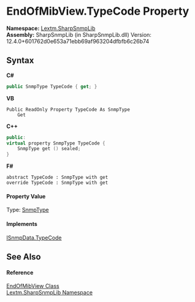 # EndOfMibView.TypeCode Property 
 

**Namespace:**&nbsp;<a href="N_Lextm_SharpSnmpLib">Lextm.SharpSnmpLib</a><br />**Assembly:**&nbsp;SharpSnmpLib (in SharpSnmpLib.dll) Version: 12.4.0+601762d0e653a71ebb69af963204dfbfb6c26b74

## Syntax

**C#**<br />
``` C#
public SnmpType TypeCode { get; }
```

**VB**<br />
``` VB
Public ReadOnly Property TypeCode As SnmpType
	Get
```

**C++**<br />
``` C++
public:
virtual property SnmpType TypeCode {
	SnmpType get () sealed;
}
```

**F#**<br />
``` F#
abstract TypeCode : SnmpType with get
override TypeCode : SnmpType with get
```


#### Property Value
Type: <a href="T_Lextm_SharpSnmpLib_SnmpType">SnmpType</a>

#### Implements
<a href="P_Lextm_SharpSnmpLib_ISnmpData_TypeCode">ISnmpData.TypeCode</a><br />

## See Also


#### Reference
<a href="T_Lextm_SharpSnmpLib_EndOfMibView">EndOfMibView Class</a><br /><a href="N_Lextm_SharpSnmpLib">Lextm.SharpSnmpLib Namespace</a><br />